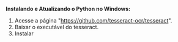 **Instalando e Atualizando o Python no Windows:**

1. Acesse a página "https://github.com/tesseract-ocr/tesseract".
2. Baixar o executável do tesseract.
3. Instalar